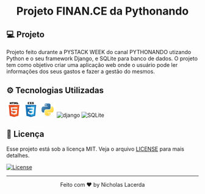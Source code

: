 
<div align="center">
    <h1>Projeto FINAN.CE da Pythonando</h1>
</div>

## 💻 Projeto

Projeto feito durante a PYSTACK WEEK do canal PYTHONANDO utizando Python e o seu framework Django, e SQLite para banco de dados.
O projeto tem como objetivo criar uma aplicação web onde o usuário pode ler informações dos seus gastos e fazer a gestão do mesmos.

## ⚙️ Tecnologias Utilizadas

<p align="left">
     <img src="https://raw.githubusercontent.com/devicons/devicon/master/icons/html5/html5-original-wordmark.svg" alt="html5" width="40" height="40"/>
     <img src="https://raw.githubusercontent.com/devicons/devicon/master/icons/css3/css3-original-wordmark.svg" alt="css3" width="40" height="40"/></a>
     <img src="https://raw.githubusercontent.com/devicons/devicon/master/icons/python/python-original.svg" alt="python" width="40" height="40"/>  
     <img src="https://cdn.jsdelivr.net/gh/devicons/devicon/icons/django/django-plain.svg" alt="django" width="40" height="40"/>
     <img src="https://cdn.jsdelivr.net/gh/devicons/devicon/icons/sqlite/sqlite-original.svg" alt="SQLite" width="40" height="40"/>      
</p>

## 📝 Licença

Esse projeto está sob a licença MIT. Veja o arquivo [LICENSE](LICENSE) para mais detalhes.

<a href="LICENSE"><img  src="https://img.shields.io/static/v1?label=License&message=MIT&color=8257e5&labelColor=202080" alt="License"></a>
</p>

---

<p align="center">
  Feito com ❤️ by Nicholas Lacerda 
</p>


